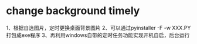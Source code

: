 # change background timely
  1、根据自选图片，定时更换桌面背景图片
  2、可以通过pyinstaller -F -w XXX.PY打包成exe程序
  3、再利用windows自带的定时任务功能实现开机自启，后台运行
